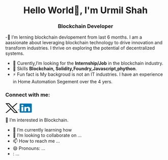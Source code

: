 <h1 align="center">Hello World👋, I'm Urmil Shah</h1>
<h3 align="center">Blockchain Developer</h3>

-🌱 I’m lerning blockchain devlopement from last 6 months. I am a aassionate about leveraging blockchain technology to drive innovation and transform industries. I thrive on exploring the potential of decentralized systems.
- 🔭 Curently,I’m looking for the **Internship/Job** in the blockchain industry. 
- 💬 Skills **Blockchain, Solidity,Foundry,Javascript,phython**.
- ⚡ Fun fact is My backgroud is not an IT industries. I have an experience in Home Automation Segement over the 4 yers.

<h3 align="left">Connect with me:</h3>
<p align="left">
  <a href="https://twitter.com/Urmilshah_992" target="blank">
    <img align="center" src="https://raw.githubusercontent.com/devicons/devicon/master/icons/twitter/twitter-original.svg" alt="Urmilshah" height="30" width="40" />
  </a>
  <a href="https://www.linkedin.com/in/urmil-shah-b47451188/" target="blank">
    <img align="center" src="https://raw.githubusercontent.com/devicons/devicon/master/icons/linkedin/linkedin-original.svg" alt="Urmilshah" height="30" width="40" />
  </a>
</p>
<!---
Urmilshah992/Urmilshah992 is a ✨ special ✨ repository because its `README.md` (this file) appears on your GitHub profile.
You can click the Preview link to take a look at your changes.
--->

 👀 I’m interested in Blockchain.
- 🌱 I’m currently learning  how 
- 💞️ I’m looking to collaborate on ...
- 📫 How to reach me ...
- 😄 Pronouns: ...
- : ...
